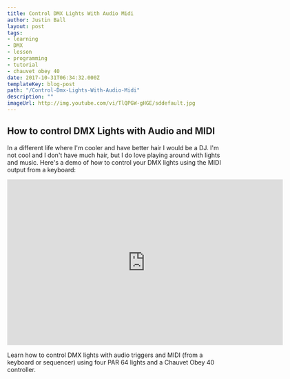 ```yaml
---
title: Control DMX Lights With Audio Midi
author: Justin Ball
layout: post
tags:
- learning
- DMX
- lesson
- programming
- tutorial
- chauvet obey 40
date: 2017-10-31T06:34:32.000Z
templateKey: blog-post
path: "/Control-Dmx-Lights-With-Audio-Midi"
description: ""
imageUrl: http://img.youtube.com/vi/TlQPGW-gHGE/sddefault.jpg
---
```


<div id="TlQPGW-gHGE" class="youtube-video">
  <h2 class="youtube-title">How to control DMX Lights with Audio and MIDI</h2>
  <p>In a different life where I'm cooler and have better hair I would be a DJ. I'm not cool and I don't have much hair, but
  I do love playing around with lights and music. Here's a demo of how to control your DMX lights using the MIDI output from a keyboard:</p>
  <iframe src="https://www.youtube.com/embed/TlQPGW-gHGE" frameborder="0" width="640" height="385" allowFullScreen>
    <p>Your browser does not support iframes.</p>
  </iframe>
  <p class="youtube-description">Learn how to control DMX lights with audio triggers and MIDI (from a keyboard or sequencer) using four PAR 64 lights and a Chauvet Obey 40 controller.</p>
</div>